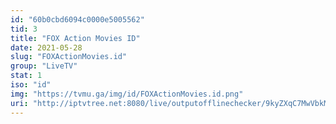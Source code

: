 ```yaml
---
id: "60b0cbd6094c0000e5005562"
tid: 3
title: "FOX Action Movies ID"
date: 2021-05-28
slug: "FOXActionMovies.id"
group: "LiveTV"
stat: 1
iso: "id"
img: "https://tvmu.ga/img/id/FOXActionMovies.id.png"
uri: "http://iptvtree.net:8080/live/outputofflinechecker/9kyZXqC7MwVbkMnJmf/157608.m3u8"
---
```


